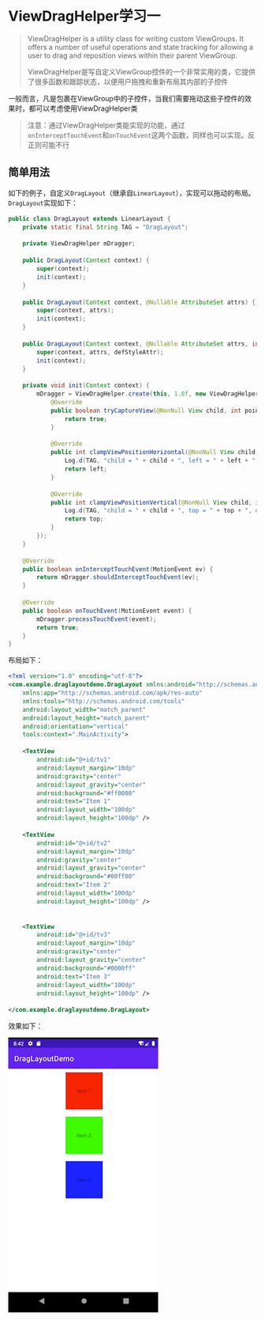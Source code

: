 # ViewDragHelper学习一

> ViewDragHelper is a utility class for writing custom ViewGroups. It offers a number of useful operations and state tracking for allowing a user to drag and reposition views within their parent ViewGroup.
>
> ViewDragHelper是写自定义ViewGroup控件的一个非常实用的类，它提供了很多函数和跟踪状态，以便用户拖拽和重新布局其内部的子控件

一般而言，凡是包裹在ViewGroup中的子控件，当我们需要拖动这些子控件的效果时，都可以考虑使用ViewDragHelper类

> 注意：通过ViewDragHelper类能实现的功能，通过`onInterceptTouchEvent`和`onTouchEvent`这两个函数，同样也可以实现。反正则可能不行



## 简单用法

如下的例子，自定义`DragLayout`（继承自`LinearLayout`），实现可以拖动的布局。`DragLayout`实现如下：

```java
public class DragLayout extends LinearLayout {
    private static final String TAG = "DragLayout";

    private ViewDragHelper mDragger;

    public DragLayout(Context context) {
        super(context);
        init(context);
    }

    public DragLayout(Context context, @Nullable AttributeSet attrs) {
        super(context, attrs);
        init(context);
    }

    public DragLayout(Context context, @Nullable AttributeSet attrs, int defStyleAttr) {
        super(context, attrs, defStyleAttr);
        init(context);
    }

    private void init(Context context) {
        mDragger = ViewDragHelper.create(this, 1.0f, new ViewDragHelper.Callback() {
            @Override
            public boolean tryCaptureView(@NonNull View child, int pointerId) {
                return true;
            }

            @Override
            public int clampViewPositionHorizontal(@NonNull View child, int left, int dx) {
                Log.d(TAG, "child = " + child + ", left = " + left + ", dx = " + dx);
                return left;
            }

            @Override
            public int clampViewPositionVertical(@NonNull View child, int top, int dy) {
                Log.d(TAG, "child = " + child + ", top = " + top + ", dy = " + dy);
                return top;
            }
        });
    }

    @Override
    public boolean onInterceptTouchEvent(MotionEvent ev) {
        return mDragger.shouldInterceptTouchEvent(ev);
    }

    @Override
    public boolean onTouchEvent(MotionEvent event) {
        mDragger.processTouchEvent(event);
        return true;
    }
}
```

布局如下：

```xml
<?xml version="1.0" encoding="utf-8"?>
<com.example.draglayoutdemo.DragLayout xmlns:android="http://schemas.android.com/apk/res/android"
    xmlns:app="http://schemas.android.com/apk/res-auto"
    xmlns:tools="http://schemas.android.com/tools"
    android:layout_width="match_parent"
    android:layout_height="match_parent"
    android:orientation="vertical"
    tools:context=".MainActivity">

    <TextView
        android:id="@+id/tv1"
        android:layout_margin="10dp"
        android:gravity="center"
        android:layout_gravity="center"
        android:background="#ff0000"
        android:text="Item 1"
        android:layout_width="100dp"
        android:layout_height="100dp" />

    <TextView
        android:id="@+id/tv2"
        android:layout_margin="10dp"
        android:gravity="center"
        android:layout_gravity="center"
        android:background="#00ff00"
        android:text="Item 2"
        android:layout_width="100dp"
        android:layout_height="100dp" />


    <TextView
        android:id="@+id/tv3"
        android:layout_margin="10dp"
        android:gravity="center"
        android:layout_gravity="center"
        android:background="#0000ff"
        android:text="Item 3"
        android:layout_width="100dp"
        android:layout_height="100dp" />

</com.example.draglayoutdemo.DragLayout>
```

效果如下：

![152](https://github.com/winfredzen/Android-Basic/blob/master/自定义视图/images/152.gif)



































